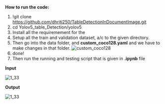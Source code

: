 **How to run the code:**<br>

1.    !git clone https://github.com/dhriti250/TableDetectionInDocumentImage.git
2.    cd Yolov5_table_Detection/yolov5
3.    Install all the requiremement for the 
4.    Setup all the train and validation dataset, a/c to the given directory.
5.    Then go into the data folder, and **custom_coco128.yaml** and we have to make changes in that folder.
      ![custom_coco128](https://github.com/dhriti250/TableDetectionInDocumentImage.git)
6.    done!
7.    Then run the running and testing script that is given in **.ipynb** file<br>

**Input**

![1_33](https://user-images.githubusercontent.com/60688738/222893582-0c4ce529-6e97-4292-ba2b-15c0c2b2f52e.jpg)<br>

**Output**

![1_33](https://user-images.githubusercontent.com/60688738/222893597-90ed1c1a-d4b3-46f0-8a66-d27879b84a52.jpg)


